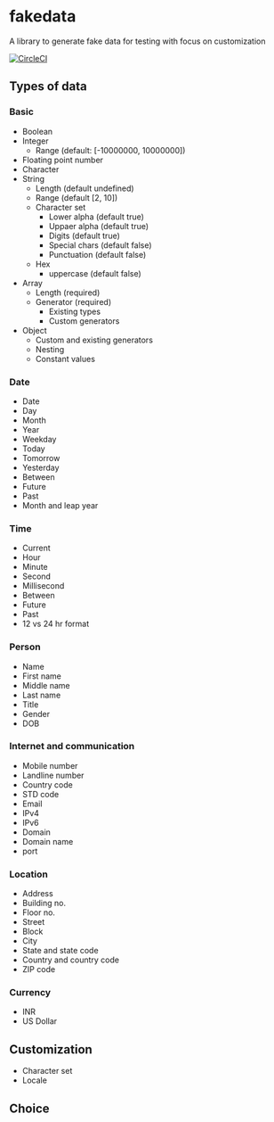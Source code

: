 # fakedata
A library to generate fake data for testing with focus on customization

[![CircleCI](https://dl.circleci.com/status-badge/img/gh/fakedata-js/fakedata/tree/main.svg?style=svg)](https://dl.circleci.com/status-badge/redirect/gh/fakedata-js/fakedata/tree/main)


## Types of data
### Basic
- Boolean
- Integer
  - Range (default: [-10000000, 10000000])
- Floating point number
- Character
- String
  - Length (default undefined)
  - Range (default [2, 10])
  - Character set
    - Lower alpha (default true)
    - Uppaer alpha (default true)
    - Digits (default true)
    - Special chars  (default false)
    - Punctuation  (default false)
  - Hex
    - uppercase (default false)
- Array
  - Length (required)
  - Generator (required)
    - Existing types
    - Custom generators
- Object
  - Custom and existing generators
  - Nesting
  - Constant values
### Date
- Date
- Day
- Month
- Year
- Weekday
- Today
- Tomorrow
- Yesterday
- Between
- Future
- Past
- Month and leap year
### Time
- Current
- Hour
- Minute
- Second
- Millisecond
- Between
- Future
- Past
- 12 vs 24 hr format
### Person
- Name
- First name
- Middle name
- Last name
- Title
- Gender
- DOB
### Internet and communication
- Mobile number
- Landline number
- Country code
- STD code
- Email
- IPv4
- IPv6
- Domain
- Domain name
- port
### Location
- Address
- Building no.
- Floor no.
- Street
- Block
- City
- State and state code
- Country and country code
- ZIP code
### Currency
- INR
- US Dollar
## Customization
- Character set
- Locale
## Choice
